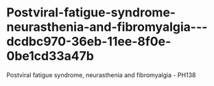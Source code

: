 # Postviral-fatigue-syndrome-neurasthenia-and-fibromyalgia---dcdbc970-36eb-11ee-8f0e-0be1cd33a47b
Postviral fatigue syndrome, neurasthenia and fibromyalgia - PH138
